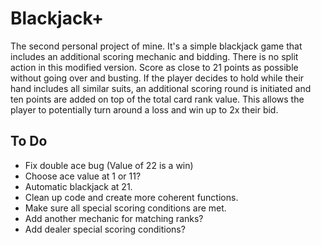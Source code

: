 # Blackjack+

The second personal project of mine. It's a simple blackjack game that includes an additional scoring mechanic and bidding. There is no split action in this modified version. Score as close to 21 points as possible without going over and busting. If the player decides to hold while their hand includes all similar suits, an additional scoring round is initiated and ten points are added on top of the total card rank value. This allows the player to potentially turn around a loss and win up to 2x their bid.


## **To Do**

- Fix double ace bug (Value of 22 is a win)
- Choose ace value at 1 or 11?
- Automatic blackjack at 21.
- Clean up code and create more coherent functions.
- Make sure all special scoring conditions are met.
- Add another mechanic for matching ranks?
- Add dealer special scoring conditions?

